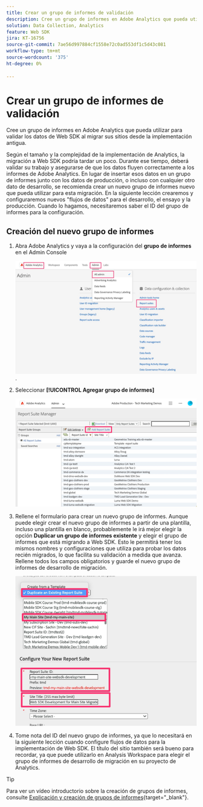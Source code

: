 ```yaml
---
title: Crear un grupo de informes de validación
description: Cree un grupo de informes en Adobe Analytics que pueda utilizar para validar los datos de Web SDK al migrar sus sitios desde la implementación antigua.
solution: Data Collection, Analytics
feature: Web SDK
jira: KT-16756
source-git-commit: 7ae56d997884cf1558e72c0ad553df1c5d43c081
workflow-type: tm+mt
source-wordcount: '375'
ht-degree: 0%

---
```


# Crear un grupo de informes de validación

Cree un grupo de informes en Adobe Analytics que pueda utilizar para validar los datos de Web SDK al migrar sus sitios desde la implementación antigua.

Según el tamaño y la complejidad de la implementación de Analytics, la migración a Web SDK podría tardar un poco. Durante ese tiempo, deberá validar su trabajo y asegurarse de que los datos fluyen correctamente a los informes de Adobe Analytics. En lugar de insertar esos datos en un grupo de informes junto con los datos de producción, o incluso con cualquier otro dato de desarrollo, se recomienda crear un nuevo grupo de informes nuevo que pueda utilizar para esta migración. En la siguiente lección crearemos y configuraremos nuevos &quot;flujos de datos&quot; para el desarrollo, el ensayo y la producción. Cuando lo hagamos, necesitaremos saber el ID del grupo de informes para la configuración.

## Creación del nuevo grupo de informes

1. Abra Adobe Analytics y vaya a la configuración del **grupo de informes** en el Admin Console

   ![Admin Console](assets/aa-admin-console.jpg).

1. Seleccionar **[!UICONTROL Agregar grupo de informes]**

   ![Agregar grupo de informes](assets/add-report-suite.jpg)

1. Rellene el formulario para crear un nuevo grupo de informes. Aunque puede elegir crear el nuevo grupo de informes a partir de una plantilla, incluso una plantilla en blanco, probablemente le irá mejor elegir la opción **Duplicar un grupo de informes existente** y elegir el grupo de informes que está migrando a Web SDK. Esto le permitirá tener los mismos nombres y configuraciones que utiliza para probar los datos recién migrados, lo que facilita su validación a medida que avanza. Rellene todos los campos obligatorios y guarde el nuevo grupo de informes de desarrollo de migración.

   ![Nuevo grupo de informes de desarrollo de migración](assets/new-websdk-validation-report-suite.jpg)

1. Tome nota del ID del nuevo grupo de informes, ya que lo necesitará en la siguiente lección cuando configure flujos de datos para la implementación de Web SDK. El título del sitio también será bueno para recordar, ya que puede utilizarlo en Analysis Workspace para elegir el grupo de informes de desarrollo de migración en su proyecto de Analytics.

>[!TIP]
>
>Para ver un vídeo introductorio sobre la creación de grupos de informes, consulte [Explicación y creación de grupos de informes](https://experienceleague.adobe.com/es/docs/analytics-learn/tutorials/intro-to-analytics/analytics-basics/understanding-and-creating-report-suites){target="_blank"}.


